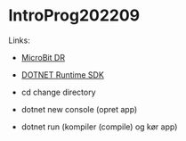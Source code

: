 # IntroProg202209

Links:

- [MicroBit DR](https://www.dr.dk/skole/ultrabit)
- [DOTNET Runtime SDK](https://dotnet.microsoft.com/en-us/download)

- cd change directory
- dotnet new console (opret app)
- dotnet run (kompiler (compile) og kør app)
